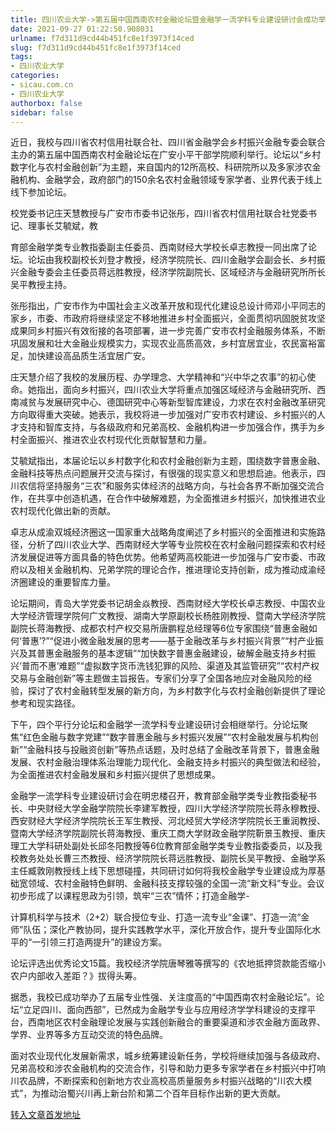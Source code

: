 ```yaml
---
title: 四川农业大学->第五届中国西南农村金融论坛暨金融学一流学科专业建设研讨会成功举行 | sicau.com.cn
date: 2021-09-27 01:22:50.908031
urlname: f7d311d9cd44b451fc8e1f3973f14ced
slug: f7d311d9cd44b451fc8e1f3973f14ced
tags: 
- 四川农业大学
categories:
- sicau.com.cn
- 四川农业大学
authorbox: false
sidebar: false
---
```

近日，我校与四川省农村信用社联合社、四川省金融学会乡村振兴金融专委会联合主办的第五届中国西南农村金融论坛在广安小平干部学院顺利举行。论坛以“乡村数字化与农村金融创新”为主题，来自国内的12所高校、科研院所以及多家涉农金融机构、金融学会，政府部门的150余名农村金融领域专家学者、业界代表于线上线下参加论坛。

校党委书记庄天慧教授与广安市市委书记张彤，四川省农村信用社联合社党委书记、理事长艾毓斌，教
<!--more-->
育部金融学类专业教指委副主任委员、西南财经大学校长卓志教授一同出席了论坛。论坛由我校副校长刘登才教授，经济学院院长、四川金融学会副会长、乡村振兴金融专委会主任委员蒋远胜教授，经济学院副院长、区域经济与金融研究所所长吴平教授主持。

张彤指出，广安市作为中国社会主义改革开放和现代化建设总设计师邓小平同志的家乡，市委、市政府将继续坚定不移地推进乡村全面振兴，全面贯彻巩固脱贫攻坚成果同乡村振兴有效衔接的各项部署，进一步完善广安市农村金融服务体系，不断巩固发展和壮大金融业规模实力，实现农业高质高效，乡村宜居宜业，农民富裕富足，加快建设高品质生活宜居广安。

庄天慧介绍了我校的发展历程、办学理念、大学精神和“兴中华之农事”的初心使命。她指出，面向乡村振兴，四川农业大学将重点加强区域经济与金融研究所、西南减贫与发展研究中心、德国研究中心等新型智库建设，力求在农村金融改革研究方向取得重大突破。她表示，我校将进一步加强对广安市农村建设、乡村振兴的人才支持和智库支持，与各级政府和兄弟高校、金融机构进一步加强合作，携手为乡村全面振兴、推进农业农村现代化贡献智慧和力量。

艾毓斌指出，本届论坛以乡村数字化和农村金融创新为主题，围绕数字普惠金融、金融科技等热点问题展开交流与探讨，有很强的现实意义和思想启迪。他表示，四川农信将坚持服务“三农”和服务实体经济的战略方向，与社会各界不断加强交流合作，在共享中创造机遇，在合作中破解难题，为全面推进乡村振兴，加快推进农业农村现代化做出新的贡献。

卓志从成渝双城经济圈这一国家重大战略角度阐述了乡村振兴的全面推进和实施路径，分析了四川农业大学、西南财经大学等专业院校在农村金融问题探索和农村经济发展促进等方面具备的特色优势。他希望两高校能进一步加强与广安市委、市政府以及相关金融机构、兄弟学院的理论合作，推进理论支持创新，成为推动成渝经济圈建设的重要智库力量。

论坛期间，青岛大学党委书记胡金焱教授、西南财经大学校长卓志教授、中国农业大学经济管理学院何广文教授、湖南大学原副校长杨胜刚教授、暨南大学经济学院副院长蒋海教授、成都农村产权交易所唐鹏程总经理等6位专家围绕“普惠金融如何‘普惠’?”“促进小微金融发展的思考——基于金融改革与乡村振兴背景”“村产业振兴及其普惠金融服务的基本逻辑”“加快数字普惠金融建设，破解金融支持乡村振兴‘普而不惠’难题”“虚拟数字货币洗钱犯罪的风险、渠道及其监管研究”“农村产权交易与金融创新”等主题做主旨报告。专家们分享了全国各地应对金融风险的经验，探讨了农村金融转型发展的新方向，为乡村数字化与农村金融创新提供了理论参考和现实路径。

下午，四个平行分论坛和金融学一流学科专业建设研讨会相继举行。分论坛聚焦“红色金融与数字党建”“数字普惠金融与乡村振兴发展”“农村金融发展与机构创新”“金融科技与投融资创新”等热点话题，及时总结了金融改革背景下，普惠金融发展、农村金融治理体系治理能力现代化、金融支持乡村振兴的典型做法和经验，为全面推进农村金融发展和乡村振兴提供了思想成果。

金融学一流学科专业建设研讨会在明忠楼召开，教育部金融学类专业教指委秘书长、中央财经大学金融学院院长李建军教授，四川大学经济学院院长蒋永穆教授、西安财经大学经济学院院长王军生教授、河北经贸大学经济学院院长王重润教授、暨南大学经济学院副院长蒋海教授、重庆工商大学财政金融学院靳景玉教授、重庆理工大学科研处副处长邱冬阳教授等6位教育部金融学类专业教指委委员，以及我校教务处处长曹三杰教授、经济学院院长蒋远胜教授、副院长吴平教授、金融学系主任臧敦刚教授线上线下思想碰撞，共同研讨如何将我校金融学专业建设成为厚基础宽领域、农村金融特色鲜明、金融科技支撑较强的全国一流“新文科”专业。会议初步形成了以课程思政为引领，筑牢“三农”情怀；打造金融学-

计算机科学与技术（2+2）联合授位专业、打造一流专业“金课”、打造一流“金师”队伍；深化产教协同，提升实践教学水平，深化开放合作，提升专业国际化水平的“一引领三打造两提升”的建设方案。

论坛评选出优秀论文15篇。我校经济学院唐琴雅等撰写的《农地抵押贷款能否缩小农户内部收入差距？》拔得头筹。

据悉，我校已成功举办了五届专业性强、关注度高的“中国西南农村金融论坛”。论坛“立足四川、面向西部”，已然成为金融学专业与应用经济学学科建设的支撑平台，西南地区农村金融理论发展与实践创新融合的重要渠道和涉农金融方面政界、学界、业界等多方互动交流的特色品牌。

面对农业现代化发展新需求，城乡统筹建设新任务，学校将继续加强与各级政府、兄弟高校和涉农金融机构的交流合作，引导和助力更多专家学者在乡村振兴中打响川农品牌，不断探索和创新地方农业高校高质量服务乡村振兴战略的“川农大模式”，为推动治蜀兴川再上新台阶和第二个百年目标作出新的更大贡献。



[转入文章首发地址](https://news.sicau.edu.cn/info/1078/64736.htm)
